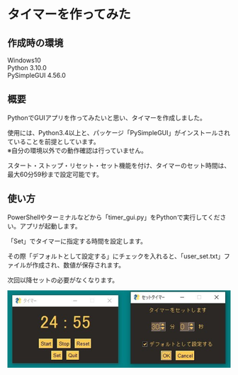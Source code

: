 # タイマーを作ってみた
## 作成時の環境
Windows10  
Python 3.10.0  
PySimpleGUI 4.56.0
## 概要
PythonでGUIアプリを作ってみたいと思い、タイマーを作成しました。

使用には、Python3.4以上と、パッケージ「PySimpleGUI」がインストールされていることを前提としています。  
※自分の環境以外での動作確認は行っていません。

スタート・ストップ・リセット・セット機能を付け、タイマーのセット時間は、最大60分59秒まで設定可能です。
## 使い方
PowerShellやターミナルなどから「timer_gui.py」をPythonで実行してください。アプリが起動します。

「Set」でタイマーに指定する時間を設定します。

その際「デフォルトとして設定する」にチェックを入れると、「user_set.txt」ファイルが作成され、数値が保存されます。

次回以降セットの必要がなくなります。

![タイマー外観](timer-appearance.jpg)
